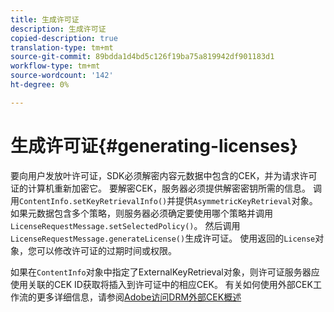 ```yaml
---
title: 生成许可证
description: 生成许可证
copied-description: true
translation-type: tm+mt
source-git-commit: 89bdda1d4bd5c126f19ba75a819942df901183d1
workflow-type: tm+mt
source-wordcount: '142'
ht-degree: 0%

---
```



# 生成许可证{#generating-licenses}

要向用户发放叶许可证，SDK必须解密内容元数据中包含的CEK，并为请求许可证的计算机重新加密它。 要解密CEK，服务器必须提供解密密钥所需的信息。 调用`ContentInfo.setKeyRetrievalInfo()`并提供`AsymmetricKeyRetrieval`对象。 如果元数据包含多个策略，则服务器必须确定要使用哪个策略并调用`LicenseRequestMessage.setSelectedPolicy()`。 然后调用`LicenseRequestMessage.generateLicense()`生成许可证。 使用返回的`License`对象，您可以修改许可证的过期时间或权限。

如果在`ContentInfo`对象中指定了ExternalKeyRetrieval对象，则许可证服务器应使用关联的CEK ID获取将插入到许可证中的相应CEK。 有关如何使用外部CEK工作流的更多详细信息，请参阅[Adobe访问DRM外部CEK概述](../../../aaxs-drm-xkey-mgmt/aaxs-drm-using-external-cek-overview.md)
